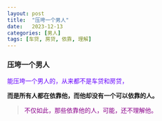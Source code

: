 ```yaml
---
layout: post
title:  "压垮一个男人"
date:   2023-12-13
categories: [男人]
tags: [车贷, 房贷, 依靠, 理解]  
---
```


### 压垮一个男人

<font color="#6600ff">能压垮一个男人的，从来都不是车贷和房贷，</font>

**而是所有人都在依靠他，而他却没有一个可以依靠的人。**

> <font color="#8b008b"> 不仅如此，那些依靠他的人，可能，还不理解他。  </font>

